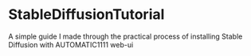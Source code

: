 # StableDiffusionTutorial
A simple guide I made through the practical process of installing Stable Diffusion with AUTOMATIC1111 web-ui
